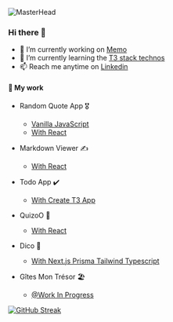 ![MasterHead](https://images.unsplash.com/photo-1674786272813-dd04d4843752?ixlib=rb-4.0.3&ixid=MnwxMjA3fDB8MHxwaG90by1wYWdlfHx8fGVufDB8fHx8&auto=format&fit=crop&w=1170&q=80)

### Hi there 👋




- 🔭 I’m currently working on [Memo](https://github.com/All-Khwarizmi/Memo)
- 🌱 I’m currently learning the [T3 stack technos]([https://github.com/All-Khwarizmi/Memo](https://create.t3.gg))
- 📫 Reach me anytime on [Linkedin](https://www.linkedin.com/in/jason-suarez/)

#### 💬 My work

- Random Quote App 🎖️
    
    - [Vanilla JavaScript](https://all-khwarizmi.github.io/RandomQuote2/)
    - [With React](https://all-khwarizmi.github.io/random-react/)


- Markdown Viewer ✍️

    - [With React](https://main--incomparable-froyo-cd9602.netlify.app)

- Todo App ✔️

    - [With Create T3 App](https://todo-app-swart-kappa.vercel.app)


- QuizoO 🧪

    - [With React](https://dapper-belekoy-aa000e.netlify.app/fiches/)

- Dico 📔

    - [With Next.js Prisma Tailwind Typescript ](https://dico-ochre.vercel.app)


- Gîtes Mon Trésor 🏖️

    - [@Work In Progress](https://gites-gamma.vercel.app)



[![GitHub Streak](https://github-readme-streak-stats.herokuapp.com/?user=All-Khwarizmi)](https://git.io/streak-stats)
